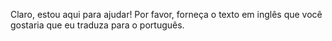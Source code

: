 Claro, estou aqui para ajudar! Por favor, forneça o texto em inglês que você gostaria que eu traduza para o português.